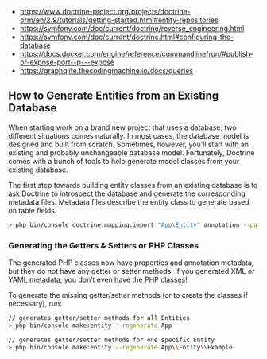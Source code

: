 - https://www.doctrine-project.org/projects/doctrine-orm/en/2.9/tutorials/getting-started.html#entity-repositories
- https://symfony.com/doc/current/doctrine/reverse_engineering.html
- https://symfony.com/doc/current/doctrine.html#configuring-the-database
- https://docs.docker.com/engine/reference/commandline/run/#publish-or-expose-port--p---expose
- https://graphqlite.thecodingmachine.io/docs/queries

## How to Generate Entities from an Existing Database

When starting work on a brand new project that uses a database, two different situations comes naturally. In most cases, the database model is designed and built from scratch. Sometimes, however, you’ll start with an existing and probably unchangeable database model. Fortunately, Doctrine comes with a bunch of tools to help generate model classes from your existing database.

The first step towards building entity classes from an existing database is to ask Doctrine to introspect the database and generate the corresponding metadata files. Metadata files describe the entity class to generate based on table fields.

```bash
> php bin/console doctrine:mapping:import "App\Entity" annotation --path=src/Entity
```

### Generating the Getters & Setters or PHP Classes
The generated PHP classes now have properties and annotation metadata, but they do not have any getter or setter methods. If you generated XML or YAML metadata, you don’t even have the PHP classes!

To generate the missing getter/setter methods (or to create the classes if necessary), run:
```bash
// generates getter/setter methods for all Entities
> php bin/console make:entity --regenerate App

// generates getter/setter methods for one specific Entity
> php bin/console make:entity --regenerate App\\Entity\\Example
```
